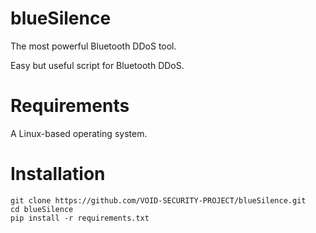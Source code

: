 # blueSilence
The most powerful Bluetooth DDoS tool.

Easy but useful script for Bluetooth DDoS.

# Requirements 
A Linux-based operating system.

# Installation
```
git clone https://github.com/VOID-SECURITY-PROJECT/blueSilence.git
cd blueSilence
pip install -r requirements.txt
```
